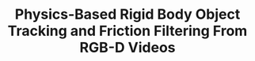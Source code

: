 ---
title: Physics-Based Rigid Body Object Tracking and Friction Filtering From RGB-D Videos
description: A brief description of Project 1.
image: ../assets/images/og_image.png
url: ../projects/ekfphys/
---